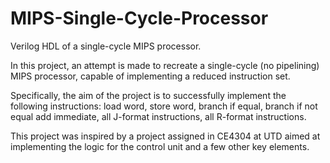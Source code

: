 # MIPS-Single-Cycle-Processor
Verilog HDL of a single-cycle MIPS processor.

In this project, an attempt is made to recreate a single-cycle (no pipelining) MIPS processor, capable of implementing a reduced instruction set.

Specifically, the aim of the project is to successfully implement the following instructions: 
  load word, 
  store word, 
  branch if equal,
  branch if not equal
  add immediate, 
  all J-format instructions, 
  all R-format instructions.
  
This project was inspired by a project assigned in CE4304 at UTD aimed at implementing the logic for the control unit and a few other key elements.
